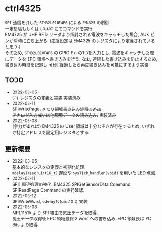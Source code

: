 # ctrl4325
`SPI` 通信を介した `STM32L010F4P6` による `EM4325` の制御.  
~~一定間隔もしくは `LPUART` にてコマンドを実行.~~  
EM4325 が UHF RFID リーダより照射される電波をキャッチした場合, AUX ピンが瞬時に立ち上がる. (応答設定は EM4325 のレジスタにより定義されていると思う.)  
そのため, `STM32L010F4P6` の GPIO Pin の1つを入力とし, 電波をキャッチした際にデータを EPC 領域へ書き込みを行う.
なお, 連続した書き込みを防止するため, 書き込み時間を記録し n[秒] 経過したら再度書き込みを可能にするよう実装.


## TODO
* 2022-03-05  
  ~~`SPI` レジスタの定義と実装~~ 実装済み
* 2022-03-11  
  ~~SPIWritePage, メモリ領域書き込み処理の追加.  
  アナログ入力或いは他環境データの読み込み.~~ 実装済み
* 2022-05-08  
  (余力があれば) EM4325 の User 領域は十分な空きが存在するため, いずれか特定アドレスを設定用レジスタとする.

## 更新概要
* 2022-03-05  
  基本的なレジスタの定義と初期化処理.  
  `mdelay(msec:uint16_t)` 遅延や `SysTick_handler(void)` を用いた LED 点滅.
* 2022-03-11  
  SPI1 周辺処理の強化. EM4325 SPIGetSensorData Command, SPIReadPage Command の実行確認.
* 2022-03-12  
  SPIWriteWord, udelay16(uint16_t) 実装
* 2022-05-08  
  MPL1151A より SPI 経由で気圧データを取得.  
  気圧データ取得後 EPC 領域最終 2 word への書き込み. EPC 領域長は PC Bits より取得.
